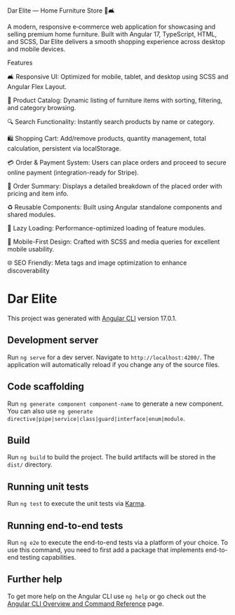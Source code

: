 Dar Elite — Home Furniture Store 🏡🛋️

A modern, responsive e‑commerce web application for showcasing and selling premium home furniture. Built with Angular 17, TypeScript, HTML, and SCSS, Dar Elite delivers a smooth shopping experience across desktop and mobile devices.


Features

🛋️ Responsive UI: Optimized for mobile, tablet, and desktop using SCSS and Angular Flex Layout.

🛒 Product Catalog: Dynamic listing of furniture items with sorting, filtering, and category browsing.

🔍 Search Functionality: Instantly search products by name or category.

🛍️ Shopping Cart: Add/remove products, quantity management, total calculation, persistent via localStorage.

💳 Order & Payment System: Users can place orders and proceed to secure online payment (integration-ready for Stripe).

📜 Order Summary: Displays a detailed breakdown of the placed order with pricing and item info.

♻️ Reusable Components: Built using Angular standalone components and shared modules.

🚀 Lazy Loading: Performance-optimized loading of feature modules.

📱 Mobile-First Design: Crafted with SCSS and media queries for excellent mobile usability.

🌐 SEO Friendly: Meta tags and image optimization to enhance discoverability



# Dar Elite

This project was generated with [Angular CLI](https://github.com/angular/angular-cli) version 17.0.1.

## Development server

Run `ng serve` for a dev server. Navigate to `http://localhost:4200/`. The application will automatically reload if you change any of the source files.

## Code scaffolding

Run `ng generate component component-name` to generate a new component. You can also use `ng generate directive|pipe|service|class|guard|interface|enum|module`.

## Build

Run `ng build` to build the project. The build artifacts will be stored in the `dist/` directory.

## Running unit tests

Run `ng test` to execute the unit tests via [Karma](https://karma-runner.github.io).

## Running end-to-end tests

Run `ng e2e` to execute the end-to-end tests via a platform of your choice. To use this command, you need to first add a package that implements end-to-end testing capabilities.

## Further help

To get more help on the Angular CLI use `ng help` or go check out the [Angular CLI Overview and Command Reference](https://angular.io/cli) page.

